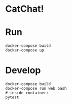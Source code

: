 # CatChat!

# Run

    docker-compose build
    docker-compose up

# Develop

    docker-compose build
    docker-compose run web bash
    # inside container:
    pytest
